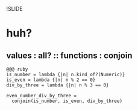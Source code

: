!SLIDE

# huh?

## values : all? :: functions : conjoin

    @@@ ruby
    is_number = lambda {|n| n.kind_of?(Numeric)}
    is_even = lambda {|n| n % 2 == 0}
    div_by_three = lambda {|n| n % 3 == 0}

    even_number_div_by_three =
      conjoin(is_number, is_even, div_by_three)

